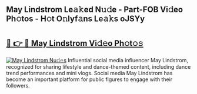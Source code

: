 ## May Lindstrom Le𝚊𝚔ed N𝚞𝚍e - Part-FOB Vi𝚍eo Ph𝚘tos - H𝚘t O𝚗lyf𝚊ns Le𝚊𝚔s oJSYy

# <h2><a href="http://hf55wn.feru.top/?c=May+Lindstrom">🔗 👉 🔴 May Lindstrom Vi𝚍𝚎o Ph𝚘t𝚘𝚜</a></h2>

[![May Lindstrom Nu𝚍𝚎s](https://i.imgur.com/0TWrTi3.gif)](http://hf55wn.feru.top/?c=May+Lindstrom)
Influential social media influencer May Lindstrom, recognized for sharing lifestyle and dance-themed content, including dance trend performances and mini vlogs. Social media May Lindstrom has become an important platform for public figures to engage with their followers. 
